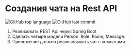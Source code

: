 #  Создания чата на Rest API

![GitHub top language](https://img.shields.io/github/languages/top/SlartiBartFast-art/job4j_chat?logo=java&logoColor=red)
![GitHub last commit](https://img.shields.io/github/last-commit/SlartiBartFast-art/job4j_chat?logo=github)

1. Реализовать REST Api через Spring Boot
2. Сделать четыре модели Person. Role. Room, Message.
3. Приложение должно реализовывать чат c комнатами.
